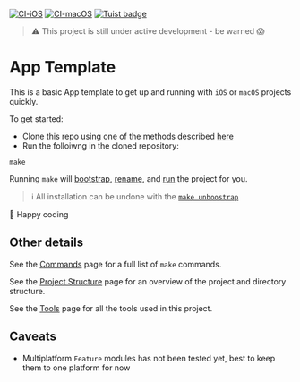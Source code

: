 [![CI-iOS](https://github.com/andrelouw/app-template/actions/workflows/ci-ios.yml/badge.svg)](https://github.com/andrelouw/app-template/actions/workflows/ci-ios.yml)
[![CI-macOS](https://github.com/andrelouw/app-template/actions/workflows/ci-macos.yml/badge.svg)](https://github.com/andrelouw/app-template/actions/workflows/ci-macos.yml)
[![Tuist badge](https://img.shields.io/badge/Powered%20by-Tuist-blue)](https://tuist.io)

> ⚠️ This project is still under active development - be warned 😱

# App Template
This is a basic App template to get up and running with `iOS` or `macOS` projects quickly.

To get started:
- Clone this repo using one of the methods described [here](https://docs.github.com/en/repositories/creating-and-managing-repositories/creating-a-repository-from-a-template)
- Run the folloiwng in the cloned repository:
```
make
```

Running `make` will [bootstrap](Documentation/Commands.md#bootstrap), [rename](Documentation/Commands.md#rename), and [run](Documentation/Commands.md#run) the project for you.

> ℹ️ All installation can be undone with the [`make unboostrap`](Documentation/Commands.md#uninstall)

🎉 Happy coding


## Other details

See the [Commands](Documentation/Commands.md) page for a full list of `make` commands.

See the [Project Structure](Documentation/ProjectStructure.md) page for an overview of the project and directory structure.

See the [Tools](Documentation/Tools.md) page for all the tools used in this project.


## Caveats
- Multiplatform `Feature` modules has not been tested yet, best to keep them to one platform for now
